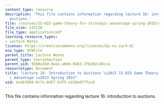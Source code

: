 ```yaml
---
content_type: resource
description: 'This file contains information regarding lecture 16: introduction to
  auctions.'
file: /courses/15-025-game-theory-for-strategic-advantage-spring-2015/dceb76046c7e0d5fb3f5a150adf7fac0_MIT15_025S15_Lec_16.pdf
file_size: 235126
file_type: application/pdf
learning_resource_types:
- Lecture Notes
license: https://creativecommons.org/licenses/by-nc-sa/4.0/
ocw_type: OCWFile
parent_title: Lecture Notes
parent_type: CourseSection
parent_uid: 9100a3bd-daa1-a0eb-8483-2fbe92c40cca
resourcetype: Document
title: "Lecture 16: Introduction to Auctions \u2013 15.025 Game Theory for Strategic\
  \ Advantage \u2013 Spring 2015"
uid: dceb7604-6c7e-0d5f-b3f5-a150adf7fac0
---
```

This file contains information regarding lecture 16: introduction to auctions.